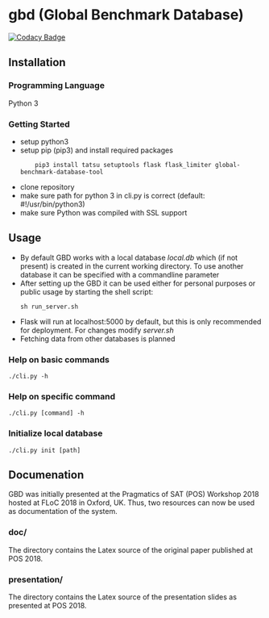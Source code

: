 # gbd (Global Benchmark Database)
[![Codacy Badge](https://api.codacy.com/project/badge/Grade/38208424784e4789a683bd597d58081b)](https://www.codacy.com/app/luca_springer/gbd?utm_source=github.com&amp;utm_medium=referral&amp;utm_content=Weitspringer/gbd&amp;utm_campaign=Badge_Grade)

## Installation
### Programming Language
Python 3

### Getting Started
- setup python3
- setup pip (pip3) and install required packages
    ```console
	    pip3 install tatsu setuptools flask flask_limiter global-benchmark-database-tool
	```
- clone repository
- make sure path for python 3 in cli.py is correct
  (default: #!/usr/bin/python3)
- make sure Python was compiled with SSL support

## Usage
- By default GBD works with a local database *local.db* which (if not present) is created in the current working directory. To use another database it can be specified with a commandline parameter
- After setting up the GBD it can be used either for personal purposes or public usage by starting the shell script:
	```console
	sh run_server.sh
	```
- Flask will run at localhost:5000 by default, but this is only recommended for deployment. For changes modify *server.sh*
- Fetching data from other databases is planned

### Help on basic commands
	./cli.py -h

### Help on specific command
	./cli.py [command] -h

### Initialize local database
	./cli.py init [path]

## Documenation
GBD was initially presented at the Pragmatics of SAT (POS) Workshop 2018 hosted at FLoC 2018 in Oxford, UK. Thus, two resources can now be used as documentation of the system. 

### doc/
The directory contains the Latex source of the original paper published at POS 2018.

### presentation/ 
The directory contains the Latex source of the presentation slides as presented at POS 2018.
